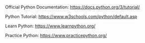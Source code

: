 Official Python Documentation: 
https://docs.python.org/3/tutorial/

Python Tutorial:
https://www.w3schools.com/python/default.asp

Learn Python:
https://www.learnpython.org/

Practice Python:
https://www.practicepython.org/
